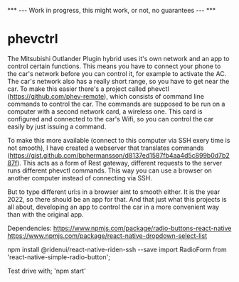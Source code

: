 *** --- Work in progress, this might work, or not, no guarantees --- ***

# phevctrl

The Mitsubishi Outlander Plugin hybrid uses it's own network and an app to control certain functions. 
This means you have to connect your phone to the car's network before you can control it, for example to activate the AC.
The car's network also has a really short range, so you have to get near the car.
To make this easier there's a project called phevctl (https://github.com/phev-remote), which consists of command line commands to 
control the car. The commands are supposed to be run on a computer with a second network card, a wireless one.
This card is configured and connected to the car's Wifi, so you can control the car easily by just issuing a command.

To make this more available (connect to this computer via SSH exery time is not smooth), I have created a webserver that translates commands (https://gist.github.com/bphermansson/d8137ed1587fb4aa4d5c899b0d7b287f). 
This acts as a form of Rest gateway, different requests to the server runs different phevctl commands. This way you can 
use a browser on another computer instead of connecting via SSH.

But to type different url:s in a browser aint to smooth either. It is the year 2022, so there should be an app for that. And 
that just what this projects is all about, developing an app to control the car in a more convenient way than with the original app.


Dependencies:
https://www.npmjs.com/package/radio-buttons-react-native
https://www.npmjs.com/package/react-native-dropdown-select-list

npm install @ridenui/react-native-riden-ssh --save
 import RadioForm from 'react-native-simple-radio-button';

 Test drive with; 'npm start'

